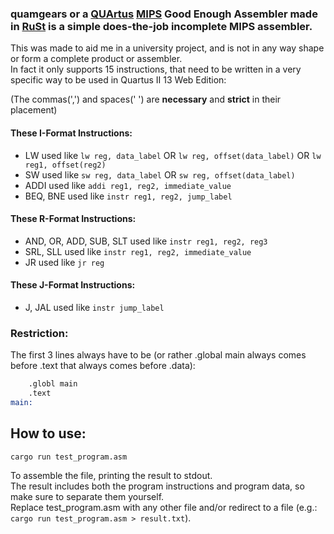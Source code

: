 ### quamgears or a [QUArtus](https://en.wikipedia.org/wiki/Intel_Quartus_Prime) [MIPS](https://en.wikipedia.org/wiki/MIPS_architecture) Good Enough Assembler made in [RuSt](https://www.rust-lang.org/) is a simple does-the-job incomplete MIPS assembler.
This was made to aid me in a university project, and is not in any way shape or form a complete product or assembler.  
In fact it only supports 15 instructions, that need to be written in a very specific way to be used in Quartus II 13 Web Edition:  

(The commas(',') and spaces(' ') are **necessary** and **strict** in their placement)  
#### These I-Format Instructions:  
* LW used like ``` lw reg, data_label ``` OR ```lw reg, offset(data_label)``` OR ```lw reg1, offset(reg2)```  
* SW used like ``` sw reg, data_label ``` OR ```sw reg, offset(data_label)```  
* ADDI used like ``` addi reg1, reg2, immediate_value ```  
* BEQ, BNE used like ``` instr reg1, reg2, jump_label ```  
#### These R-Format Instructions:  
* AND, OR, ADD, SUB, SLT used like ``` instr reg1, reg2, reg3 ```  
* SRL, SLL used like ``` instr reg1, reg2, immediate_value ```  
* JR used like ``` jr reg ```  
#### These J-Format Instructions:  
* J, JAL used like ``` instr jump_label ```  
  
### Restriction:  
The first 3 lines always have to be (or rather .global main always comes before .text that always comes before .data):  
```asm  
	.globl main   
	.text 		  
main:  
```  

How to use:
--------------

    cargo run test_program.asm

To assemble the file, printing the result to stdout.  
The result includes both the program instructions and program data, so make sure to separate them yourself.  
Replace test_program.asm with any other file and/or redirect to a file (e.g.: ```cargo run test_program.asm > result.txt```).

